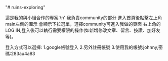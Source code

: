 "# ruins-exploring" 

這是我的與小組合作的專案'\n'
我負責community的部分
進入首頁後點擊左上角main左側的圖示
會顯示下拉選單，選擇community可進入我做的頁面
右上角的LOG IN,登入後可以執行需要權限的操作(如新增修改文章、留言、按讚、加好友等)。

登入方式可以選擇:
1.google帳號登入
2.另外註冊帳號
3.使用我的帳號:johnny,密碼:283au4a83
